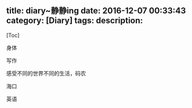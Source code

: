 title: diary~静静ing
date: 2016-12-07 00:33:43
category: [Diary]
tags:
description:
---
[Toc]

身体

写作

感受不同的世界不同的生活，码农

海口

英语
